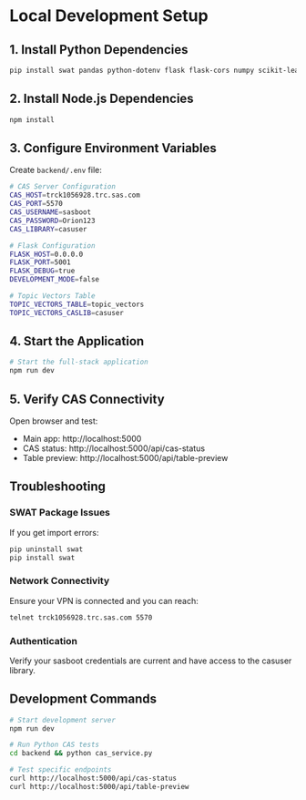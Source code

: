 # Local Development Setup

## 1. Install Python Dependencies
```bash
pip install swat pandas python-dotenv flask flask-cors numpy scikit-learn requests
```

## 2. Install Node.js Dependencies
```bash
npm install
```

## 3. Configure Environment Variables
Create `backend/.env` file:
```bash
# CAS Server Configuration
CAS_HOST=trck1056928.trc.sas.com
CAS_PORT=5570
CAS_USERNAME=sasboot
CAS_PASSWORD=Orion123
CAS_LIBRARY=casuser

# Flask Configuration
FLASK_HOST=0.0.0.0
FLASK_PORT=5001
FLASK_DEBUG=true
DEVELOPMENT_MODE=false

# Topic Vectors Table
TOPIC_VECTORS_TABLE=topic_vectors
TOPIC_VECTORS_CASLIB=casuser
```

## 4. Start the Application
```bash
# Start the full-stack application
npm run dev
```

## 5. Verify CAS Connectivity
Open browser and test:
- Main app: http://localhost:5000
- CAS status: http://localhost:5000/api/cas-status
- Table preview: http://localhost:5000/api/table-preview

## Troubleshooting

### SWAT Package Issues
If you get import errors:
```bash
pip uninstall swat
pip install swat
```

### Network Connectivity
Ensure your VPN is connected and you can reach:
```bash
telnet trck1056928.trc.sas.com 5570
```

### Authentication
Verify your sasboot credentials are current and have access to the casuser library.

## Development Commands
```bash
# Start development server
npm run dev

# Run Python CAS tests
cd backend && python cas_service.py

# Test specific endpoints
curl http://localhost:5000/api/cas-status
curl http://localhost:5000/api/table-preview
```